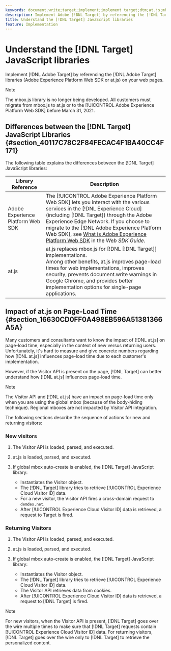 ```yaml
---
keywords: document.write;target;implement;implement target;dtm;at.js;mbox.js;target.js;mbox;adobe experience platform web skd;aep web sdk;web sdk
description: Implement Adobe [!DNL Target] by referencing the [!DNL Target] libraries (at.js or mbox.js) on your web pages.
title: Understand the [!DNL Target] JavaScript libraries
feature: Implementation
---
```


# Understand the [!DNL Target] JavaScript libraries

Implement [!DNL Adobe Target] by referencing the [!DNL Adobe Target] libraries (Adobe Experience Platform Web SDK or at.js) on your web pages.

>[!NOTE]
>
>The mbox.js library is no longer being developed. All customers must migrate from mbox.js to at.js or to the [!UICONTROL Adobe Experience Platform Web SDK] before March 31, 2021.

## Differences between the [!DNL Target] JavaScript Libraries {#section_40117C78C2F84FECAC4F1BA40CC4F171}

The following table explains the differences between the [!DNL Target] JavaScript libraries:

| Library Reference | Description |
|--- |--- |
|Adobe Experience Platform Web SDK|The [!UICONTROL Adobe Experience Platform Web SDK] lets you interact with the various services in the [!DNL Experience Cloud] (including [!DNL Target]) through the Adobe Experience Edge Network. If you choose to migrate to the [!DNL Adobe Experience Platform Web SDK], see [What is Adobe Experience Platform Web SDK](/help/c-implementing-target/c-implementing-target-for-client-side-web/aep-web-sdk.md) in the *Web SDK Guide*.|
|at.js|at.js replaces mbox.js for [!DNL [!DNL Target]] implementations.<br>Among other benefits, at.js improves page-load times for web implementations, improves security, prevents  document.write warnings in Google Chrome, and provides better implementation options for single-page applications.|

## Impact of at.js on Page-Load Time {#section_16630CD0FF0A498EB596A51381366A5A}

Many customers and consultants want to know the impact of [!DNL at.js] on page-load time, especially in the context of new versus returning users. Unfortunately, it's hard to measure and give concrete numbers regarding how [!DNL at.js] influences page-load time due to each customer's implementation.

However, if the Visitor API is present on the page, [!DNL Target] can better understand how [!DNL at.js] influences page-load time.

>[!NOTE]
>
>The Visitor API and [!DNL at.js] have an impact on page-load time only when you are using the global mbox (because of the body-hiding technique). Regional mboxes are not impacted by Visitor API integration.

The following sections describe the sequence of actions for new and returning visitors:

### New visitors

1. The Visitor API is loaded, parsed, and executed.
1. at.js is loaded, parsed, and executed.
1. If global mbox auto-create is enabled, the [!DNL Target] JavaScript library:

   * Instantiates the Visitor object.
   * The [!DNL Target] library tries to retrieve [!UICONTROL Experience Cloud Visitor ID] data.
   * For a new visitor, the Visitor API fires a cross-domain request to `demdex.net`.
   * After [!UICONTROL Experience Cloud Visitor ID] data is retrieved, a request to Target is fired.

### Returning Visitors

1. The Visitor API is loaded, parsed, and executed.
1. at.js is loaded, parsed, and executed.
1. If global mbox auto-create is enabled, the [!DNL Target] JavaScript library:

   * Instantiates the Visitor object.
   * The [!DNL Target] library tries to retrieve [!UICONTROL Experience Cloud Visitor ID] data.
   * The Visitor API retrieves data from cookies.
   * After [!UICONTROL Experience Cloud Visitor ID] data is retrieved, a request to [!DNL Target] is fired.

>[!NOTE]
>
>For new visitors, when the Visitor API is present, [!DNL Target] goes over the wire multiple times to make sure that [!DNL Target] requests contain [!UICONTROL Experience Cloud Visitor ID] data. For returning visitors, [!DNL Target] goes over the wire only to [!DNL Target] to retrieve the personalized content. 
